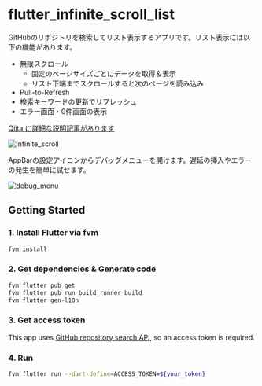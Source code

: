 # flutter_infinite_scroll_list

GitHubのリポジトリを検索してリスト表示するアプリです。リスト表示には以下の機能があります。

- 無限スクロール
  - 固定のページサイズごとにデータを取得＆表示
  - リスト下端までスクロールすると次のページを読み込み
- Pull-to-Refresh
- 検索キーワードの更新でリフレッシュ
- エラー画面・0件画面の表示

[Qiita に詳細な説明記事があります](https://qiita.com/Seo-4d696b75/items/6c7e5c01175c07e168f6)

![infinite_scroll](https://github.com/Seo-4d696b75/flutter_infinite_scroll_list/assets/25225028/edd9c62e-f8ca-4496-804a-afcb649f10a1)

AppBarの設定アイコンからデバッグメニューを開けます。遅延の挿入やエラーの発生を簡単に試せます。

![debug_menu](https://github.com/Seo-4d696b75/flutter_infinite_scroll_list/assets/25225028/e4bf1fc6-465c-4d64-b9b8-5b5edc5490e4)


## Getting Started

### 1. Install Flutter via fvm

```bash
fvm install
```

### 2. Get dependencies & Generate code

```bash
fvm flutter pub get
fvm flutter pub run build_runner build
fvm flutter gen-l10n
```

### 3. Get access token

This app uses [GitHub repository search API](https://docs.github.com/ja/rest/search/search?apiVersion=2022-11-28#search-repositories),
so an access token is required.

### 4. Run

```bash
fvm flutter run --dart-define=ACCESS_TOKEN=${your_token}
```

